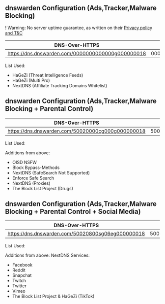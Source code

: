 ## dnswarden Configuration (Ads,Tracker,Malware Blocking)

! Warning: No server uptime guarantee, as written on their [Privacy policy and T&C](https://github.com/bhanupratapys/dnswarden#privacy-policy-and-tc)

| DNS-Over-HTTPS | DNS-Over-TLS |
| --- | --- |
| https://dns.dnswarden.com/0000000000000g000000018 | 0000000000000g000000018.dns.dnswarden.com |

List Used:
- HaGeZi (Threat Intelligence Feeds)
- HaGeZi (Multi Pro)
- NextDNS (Affiliate Tracking Domains Whitelist)

## dnswarden Configuration (Ads,Tracker,Malware Blocking + Parental Control)

| DNS-Over-HTTPS | DNS-Over-TLS |
| --- | --- |
| https://dns.dnswarden.com/50020000cg000g000000018 | 50020000cg000g000000018.dns.dnswarden.com |

List Used:

Additions from above:
- OISD NSFW
- Block Bypass-Methods
- NextDNS (SafeSearch Not Supported)
- Enforce Safe Search
- NextDNS (Proxies)
- The Block List Project (Drugs)


## dnswarden Configuration (Ads,Tracker,Malware Blocking + Parental Control + Social Media)

| DNS-Over-HTTPS | DNS-Over-TLS |
| --- | --- |
| https://dns.dnswarden.com/50020800sg06eg000000018 | 50020800sg06eg000000018.dns.dnswarden.com |

List Used:

Additions from above:
NextDNS Services: 
- Facebook
- Reddit
- Snapchat
- Twitch
- Twitter
- Vimeo
- The Block List Project & HaGeZi (TikTok)

